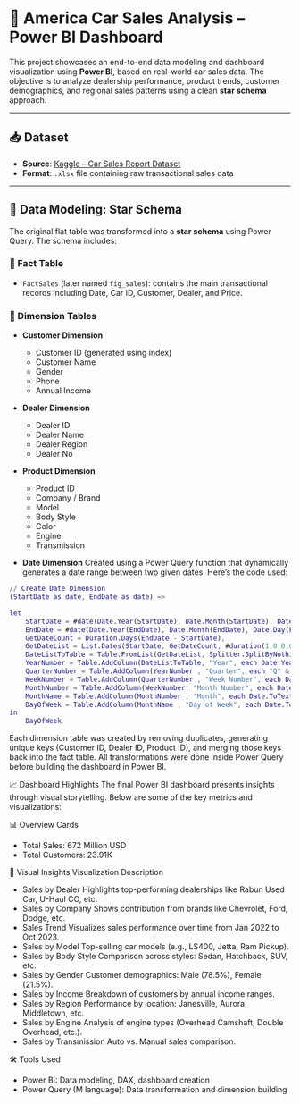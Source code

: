 # 🚗 America Car Sales Analysis – Power BI Dashboard

This project showcases an end-to-end data modeling and dashboard visualization using **Power BI**, based on real-world car sales data. The objective is to analyze dealership performance, product trends, customer demographics, and regional sales patterns using a clean **star schema** approach.

---

## 📥 Dataset

- **Source**: [Kaggle – Car Sales Report Dataset](https://www.kaggle.com/datasets/missionjee/car-sales-report)
- **Format**: `.xlsx` file containing raw transactional sales data

---

## 🧱 Data Modeling: Star Schema

The original flat table was transformed into a **star schema** using Power Query. The schema includes:

### 🔷 Fact Table
- `FactSales` (later named `fig_sales`): contains the main transactional records including Date, Car ID, Customer, Dealer, and Price.

### 🔶 Dimension Tables
- **Customer Dimension**
  - Customer ID (generated using index)
  - Customer Name
  - Gender
  - Phone
  - Annual Income

- **Dealer Dimension**
  - Dealer ID
  - Dealer Name
  - Dealer Region
  - Dealer No

- **Product Dimension**
  - Product ID
  - Company / Brand
  - Model
  - Body Style
  - Color
  - Engine
  - Transmission

- **Date Dimension**
  Created using a Power Query function that dynamically generates a date range between two given dates. Here’s the code used:

```m
// Create Date Dimension
(StartDate as date, EndDate as date) =>

let
    StartDate = #date(Date.Year(StartDate), Date.Month(StartDate), Date.Day(StartDate)),
    EndDate = #date(Date.Year(EndDate), Date.Month(EndDate), Date.Day(EndDate)),
    GetDateCount = Duration.Days(EndDate - StartDate),
    GetDateList = List.Dates(StartDate, GetDateCount, #duration(1,0,0,0)),
    DateListToTable = Table.FromList(GetDateList, Splitter.SplitByNothing(), {"Date"}, null, ExtraValues.Error),
    YearNumber = Table.AddColumn(DateListToTable, "Year", each Date.Year([Date])),
    QuarterNumber = Table.AddColumn(YearNumber , "Quarter", each "Q" & Number.ToText(Date.QuarterOfYear([Date]))),
    WeekNumber = Table.AddColumn(QuarterNumber , "Week Number", each Date.WeekOfYear([Date])),
    MonthNumber = Table.AddColumn(WeekNumber, "Month Number", each Date.Month([Date])),
    MonthName = Table.AddColumn(MonthNumber , "Month", each Date.ToText([Date], "MMMM")),
    DayOfWeek = Table.AddColumn(MonthName , "Day of Week", each Date.ToText([Date], "dddd"))
in
    DayOfWeek
```

Each dimension table was created by removing duplicates, generating unique keys (Customer ID, Dealer ID, Product ID), and merging those keys back into the fact table. 
All transformations were done inside Power Query before building the dashboard in Power BI.

📈 Dashboard Highlights
The final Power BI dashboard presents insights through visual storytelling. 
Below are some of the key metrics and visualizations:

📊 Overview Cards
- Total Sales: 672 Million USD
- Total Customers: 23.91K

🧩 Visual Insights
Visualization	Description
- Sales by Dealer	Highlights top-performing dealerships like Rabun Used Car, U-Haul CO, etc.
- Sales by Company	Shows contribution from brands like Chevrolet, Ford, Dodge, etc.
- Sales Trend	Visualizes sales performance over time from Jan 2022 to Oct 2023.
- Sales by Model	Top-selling car models (e.g., LS400, Jetta, Ram Pickup).
- Sales by Body Style	Comparison across styles: Sedan, Hatchback, SUV, etc.
- Sales by Gender	Customer demographics: Male (78.5%), Female (21.5%).
- Sales by Income	Breakdown of customers by annual income ranges.
- Sales by Region	Performance by location: Janesville, Aurora, Middletown, etc.
- Sales by Engine	Analysis of engine types (Overhead Camshaft, Double Overhead, etc.).
- Sales by Transmission	Auto vs. Manual sales comparison.

🛠 Tools Used
- Power BI: Data modeling, DAX, dashboard creation
- Power Query (M language): Data transformation and dimension building
